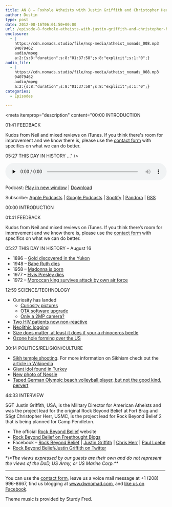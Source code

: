 ```yaml
---
title: AN 8 – Foxhole Atheists with Justin Griffith and Christopher Herr
author: Dustin
type: post
date: 2012-08-16T06:01:50+00:00
url: /episode-8-foxhole-atheists-with-justin-griffith-and-christopher-herr/
enclosure:
  - |
    https://cdn.nomads.studio/file/nsp-media/atheist_nomads_008.mp3
    94079462
    audio/mpeg
    a:2:{s:8:"duration";s:8:"01:37:58";s:8:"explicit";s:1:"0";}
audio_file:
  - |
    https://cdn.nomads.studio/file/nsp-media/atheist_nomads_008.mp3
    94079462
    audio/mpeg
    a:2:{s:8:"duration";s:8:"01:37:58";s:8:"explicit";s:1:"0";}
categories:
  - Episodes

---
```

<div itemscope itemtype="http://schema.org/AudioObject">
  <meta itemprop="name" content="Episode 8 – Foxhole Atheists with Justin Griffith and Christopher Herr" />
  
  <meta itemprop="uploadDate" content="2012-08-16T00:01:50-06:00" />
  
  <meta itemprop="encodingFormat" content="audio/mpeg" />
  
  <meta itemprop="duration" content="PT1H37M58S" />
  
  <meta itemprop="description" content="00:00 INTRODUCTION

01:41 FEEDBACK

Kudos from Neil and mixed reviews on iTunes. If you think there's room for improvement and we know there is, please use the [contact form](https://htotw.com/contact) with specifics on what we can do better.

05:27 THIS DAY IN HISTORY ..." />
  
  <meta itemprop="contentUrl" content="https://dts.podtrac.com/redirect.mp3/cdn.nomads.studio/file/nsp-media/atheist_nomads_008.mp3" />
  
  <meta itemprop="contentSize" content="89.7" />
  </p> 
  
  <div class="powerpress_player" id="powerpress_player_8263">
    <audio class="wp-audio-shortcode" id="audio-5230-7" preload="none" style="width: 100%;" controls="controls"><source type="audio/mpeg" src="https://dts.podtrac.com/redirect.mp3/cdn.nomads.studio/file/nsp-media/atheist_nomads_008.mp3?_=7" /><a href="https://dts.podtrac.com/redirect.mp3/cdn.nomads.studio/file/nsp-media/atheist_nomads_008.mp3">https://dts.podtrac.com/redirect.mp3/cdn.nomads.studio/file/nsp-media/atheist_nomads_008.mp3</a></audio>
  </div>
</div>

<p class="powerpress_links powerpress_links_mp3">
  Podcast: <a href="https://dts.podtrac.com/redirect.mp3/cdn.nomads.studio/file/nsp-media/atheist_nomads_008.mp3" class="powerpress_link_pinw" target="_blank" title="Play in new window" onclick="return powerpress_pinw('https://htotw.com/?powerpress_pinw=5230-podcast');" rel="nofollow">Play in new window</a> | <a href="https://dts.podtrac.com/redirect.mp3/cdn.nomads.studio/file/nsp-media/atheist_nomads_008.mp3" class="powerpress_link_d" title="Download" rel="nofollow" download="atheist_nomads_008.mp3">Download</a>
</p>

<p class="powerpress_links powerpress_subscribe_links">
  Subscribe: <a href="https://podcasts.apple.com/us/podcast/humanists-take-on-the-world/id530050098?mt=2&ls=1" class="powerpress_link_subscribe powerpress_link_subscribe_itunes" target="_blank" title="Subscribe on Apple Podcasts" rel="nofollow">Apple Podcasts</a> | <a href="https://www.google.com/podcasts?feed=aHR0cDovL2F0aGVpc3Rub21hZHMubGlic3luLmNvbS9yc3M%3D" class="powerpress_link_subscribe powerpress_link_subscribe_googleplay" target="_blank" title="Subscribe on Google Podcasts" rel="nofollow">Google Podcasts</a> | <a href="https://open.spotify.com/show/3LzK2xZGike6Tc1GEMtMbr?si=LieN9SNuTpq96smuaUsH8A" class="powerpress_link_subscribe powerpress_link_subscribe_spotify" target="_blank" title="Subscribe on Spotify" rel="nofollow">Spotify</a> | <a href="https://www.pandora.com/podcast/atheist-nomads/PC:10122?corr=62071012&part=ug" class="powerpress_link_subscribe powerpress_link_subscribe_pandora" target="_blank" title="Subscribe on Pandora" rel="nofollow">Pandora</a> | <a href="https://htotw.com/feed/podcast/" class="powerpress_link_subscribe powerpress_link_subscribe_rss" target="_blank" title="Subscribe via RSS" rel="nofollow">RSS</a>
</p>

00:00 INTRODUCTION

01:41 FEEDBACK

Kudos from Neil and mixed reviews on iTunes. If you think there&#8217;s room for improvement and we know there is, please use the [contact form](https://htotw.com/contact) with specifics on what we can do better.

05:27 THIS DAY IN HISTORY &#8211; August 16

  * 1896 &#8211; <a href="http://www.history.com/this-day-in-history/gold-discovered-in-the-yukon" target="_blank" rel="noopener">Gold discovered in the Yukon</a>
  * 1948 &#8211; <a href="http://www.history.com/this-day-in-history/babe-ruth-dies" target="_blank" rel="noopener">Babe Ruth dies</a>
  * 1958 &#8211; <a href="http://www.history.com/this-day-in-history/madonna-born" target="_blank" rel="noopener">Madonna is born</a>
  * 1977 &#8211; <a href="http://www.history.com/this-day-in-history/elvis-presley-dies" target="_blank" rel="noopener">Elvis Presley dies</a>
  * 1972 &#8211; <a href="http://www.history.com/this-day-in-history/moroccan-king-survives-attack-by-own-air-force" target="_blank" rel="noopener">Moroccan king survives attack by own air force</a>

12:59 SCIENCE/TECHNOLOGY

  * Curiosity has landed 
      * <a href="http://www.washingtonpost.com/national/on-innovations/rover-curiosity-touches-down-on-mars/2012/08/06/82d90bd4-dfe2-11e1-8fc5-a7dcf1fc161d_gallery.html#photo=1" target="_blank" rel="noopener">Curiosity pictures</a>
      * [OTA software upgrade][1]
      * [Only a 2MP camera?][2]
  * [Two HIV patients now non-reactive][3]
  * [Neolithic logging][4]
  * <a href="http://www.bbc.co.uk/nature/18955652" target="_blank" rel="noopener">Size does matter, at least it does if your a rhinoceros beetle</a>
  * <a href="http://www.nytimes.com/2012/07/27/science/earth/strong-storms-threaten-ozone-layer-over-us-study-says.html?pagewanted=all" target="_blank" rel="noopener">Ozone hole forming over the US</a>

30:14 POLITICS/RELIGION/CULTURE

  * <a href="http://www.nytimes.com/2012/08/06/us/shooting-reported-at-temple-in-wisconsin.html?pagewanted=all" target="_blank" rel="noopener">Sikh temple shooting</a>. For more information on Sikhism check out the <a href="http://en.wikipedia.org/wiki/Sikhism" target="_blank" rel="noopener">article in Wikipedia</a>
  * <a href="http://www.theregister.co.uk/2012/07/31/giant_statue_vandalised_by_assyrians_found/" target="_blank" rel="noopener">Giant idol found in Turkey</a>
  * <a href="http://news.discovery.com/earth/new-photo-of-loch-ness-monster-120806.html" target="_blank" rel="noopener">New photo of Nessie</a>
  * <a href="http://todayhealth.today.msnbc.msn.com/_news/2012/08/07/13168398-what-is-with-that-weird-tape-olympians-are-wearing?lite" target="_blank" rel="noopener">Taped German Olympic beach volleyball player, but not the good kind, pervert</a>

44:33 INTERVIEW

SGT Justin Griffith, USA, is the Military Director for American Atheists and was the project lead for the original Rock Beyond Belief at Fort Brag and SSgt Christopher Herr, USMC, is the project lead for Rock Beyond Belief 2 that is being planned for Camp Pendleton.

  * The official <a href="http://rockbeyondbelief.com/" target="_blank" rel="noopener">Rock Beyond Belief</a> website
  * <a href="http://freethoughtblogs.com/rockbeyondbelief" target="_blank" rel="noopener">Rock Beyond Belief on Freethought Blogs</a>
  * Facebook &#8211; <a href="https://www.facebook.com/RockBeyondBelief" target="_blank" rel="noopener">Rock Beyond Belief</a> | <a href="https://www.facebook.com/MilitaryAtheist" target="_blank" rel="noopener">Justin Griffith</a> | <a href="https://www.facebook.com/cherr26" target="_blank" rel="noopener">Chris Herr</a> | <a href="https://www.facebook.com/peloebe" target="_blank" rel="noopener">Paul Loebe</a>
  * <a href="https://twitter.com/RckBeyondBelief" target="_blank" rel="noopener">Rock Beyond Belief/Justin Griffith on Twitter</a>

\*\\*\*The views expressed by our guests are their own and do not represent the views of the DoD, US Army, or US Marine Corp.\*\**

<hr width="500" />

You can use the [contact form](https://htotw.com/contact), leave us a voice mail message at +1 (208) 996-8667, find us blogging at <a href="http://www.dwnomad.com" target="_blank" rel="noopener">www.dwnomad.com</a>, and <a href="https://htotw.com/facebook" target="_blank" rel="noopener">like us on Facebook</a>.

Theme music is provided by Sturdy Fred.

 [1]: http://news.cnet.com/8301-11386_3-57490504-76/curiosity-prepped-for-software-upgrade-snaps-panorama/?part=rss&subj=news&tag=title
 [2]: http://news.cnet.com/8301-17938_105-57490403-1/why-the-mars-rover-has-a-measly-2mp-camera/?part=rss&subj=news&tag=title
 [3]: http://www.msnbc.msn.com/id/48338421/ns/health-mens_health/?__utma=14933801.1045284549.1342797367.1343316474.1343350667.15&__utmb=14933801.1.10.1343350667&__utmc=14933801&__utmx=-&__utmz=14933801.1342797367.1.1.utmcsr%3D%28direct%29%7Cutmccn%3D%28direct%29%7Cutmcmd%3D%28none%29&__utmv=14933801.%7C8%3DEarned+By%3Dmsnbc%7Ccover%3D1%5E12%3DLanding+Content%3DMixed%3D1%5E13%3DLanding+Hostname%3Dwww.nbcnews.com%3D1%5E30%3DVisit+Type+to+Content%3DEarned+to+Mixed%3D1&__utmk=182687398#.UBQsdWFfFc6
 [4]: http://www.upi.com/Science_News/2012/08/09/Was-Neolithic-man-the-first-lumberjack/UPI-25181344551784/?spt=hs&or=sn